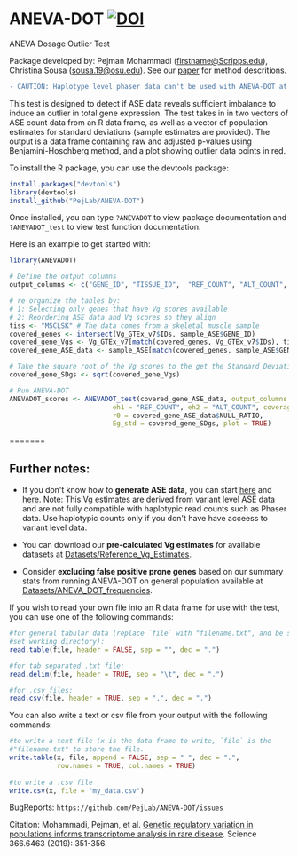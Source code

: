 # ANEVA-DOT [![DOI](https://zenodo.org/badge/140601694.svg)](https://zenodo.org/badge/latestdoi/140601694)


ANEVA Dosage Outlier Test

Package developed by: Pejman Mohammadi (firstname@Scripps.edu), Christina Sousa (sousa.19@osu.edu).
See our [paper](https://science.sciencemag.org/content/366/6463/351.abstract) for method descritions.

```diff
- CAUTION: Haplotype level phaser data can't be used with ANEVA-DOT at the moment. We are working on adding full phaser support as a new feature sometime in the future.
```

This test is designed to detect if ASE data reveals sufficient imbalance to induce an outlier in total gene expression. The test takes in in two vectors of ASE count data from an R data frame, as well as a vector of population estimates for standard deviations (sample estimates are provided). The output is a data frame containing raw and adjusted p-values using Benjamini-Hoschberg method, and a plot showing outlier data points in red.


To install the R package, you can use the devtools package:

```r
install.packages("devtools") 
library(devtools)
install_github("PejLab/ANEVA-DOT")
```

Once installed, you can type `?ANEVADOT` to view package documentation and `?ANEVADOT_test` to view test function documentation.

Here is an example to get started with:

```r
library(ANEVADOT)

# Define the output columns
output_columns <- c("GENE_ID", "TISSUE_ID",  "REF_COUNT", "ALT_COUNT", "TOTAL_COUNT", "NULL_RATIO")

# re organize the tables by:
# 1: Selecting only genes that have Vg scores available
# 2: Reordering ASE data and Vg scores so they align
tiss <- "MSCLSK" # The data comes from a skeletal muscle sample
covered_genes <- intersect(Vg_GTEx_v7$IDs, sample_ASE$GENE_ID)
covered_gene_Vgs <- Vg_GTEx_v7[match(covered_genes, Vg_GTEx_v7$IDs), tiss] 
covered_gene_ASE_data <- sample_ASE[match(covered_genes, sample_ASE$GENE_ID),]

# Take the square root of the Vg scores to the get the Standard Deviation (SDg)
covered_gene_SDgs <- sqrt(covered_gene_Vgs) 

# Run ANEVA-DOT
ANEVADOT_scores <- ANEVADOT_test(covered_gene_ASE_data, output_columns = output_columns, 
                          eh1 = "REF_COUNT", eh2 = "ALT_COUNT", coverage = 10, 
                          r0 = covered_gene_ASE_data$NULL_RATIO,
                          Eg_std = covered_gene_SDgs, plot = TRUE)
```
=======
## Further notes:
- If you don't know how to **generate ASE data**, you can start [here](https://stephanecastel.wordpress.com/2017/02/15/how-to-generate-ase-data-with-phaser/) and [here](https://genomebiology.biomedcentral.com/articles/10.1186/s13059-015-0762-6). Note: This Vg estimates are derived from variant level ASE data and are not fully compatible with haplotypic read counts such as Phaser data. Use haplotypic counts only if you don't have have acceess to variant level data.


- You can download our **pre-calculated Vg estimates** for available datasets at [Datasets/Reference_Vg_Estimates](https://github.com/PejLab/Datasets/tree/master/Reference_Vg_Estimates).

- Consider **excluding false positive prone genes** based on our summary stats from running ANEVA-DOT on general population available at [Datasets/ANEVA_DOT_frequencies](https://github.com/PejLab/Datasets/tree/master/ANEVA_DOT_frequencies).

If you wish to read your own file into an R data frame for use with the test, you can use one of the following commands:

```r
#for general tabular data (replace `file` with "filename.txt", and be sure to
#set working directory):
read.table(file, header = FALSE, sep = "", dec = ".")

#for tab separated .txt file:
read.delim(file, header = TRUE, sep = "\t", dec = ".")

#for .csv files:
read.csv(file, header = TRUE, sep = ",", dec = ".")
```

You can also write a text or csv file from your output with the following commands:

```r
#to write a text file (x is the data frame to write, `file` is the 
#"filename.txt" to store the file.
write.table(x, file, append = FALSE, sep = " ", dec = ".",
            row.names = TRUE, col.names = TRUE)
            
#to write a .csv file
write.csv(x, file = "my_data.csv")
```


BugReports: `https://github.com/PejLab/ANEVA-DOT/issues`

Citation: Mohammadi, Pejman, et al. [Genetic regulatory variation in populations informs transcriptome analysis in rare disease](https://science.sciencemag.org/content/366/6463/351.abstract). Science 366.6463 (2019): 351-356. 
